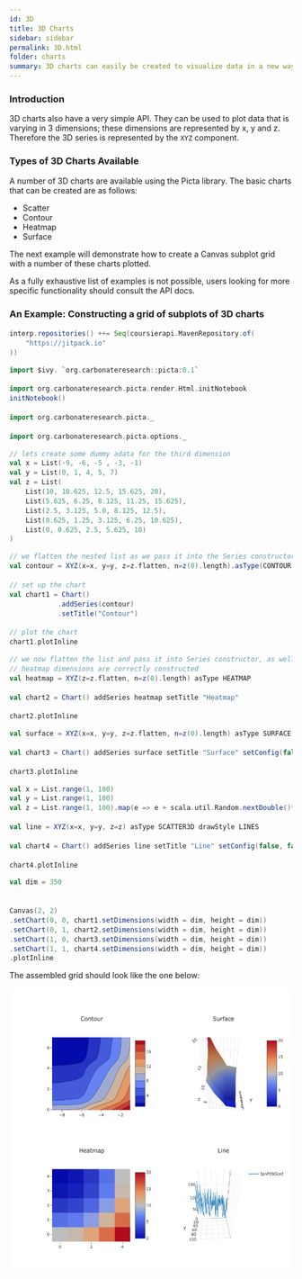 ```yaml
---
id: 3D
title: 3D Charts
sidebar: sidebar
permalink: 3D.html
folder: charts
summary: 3D charts can easily be created to visualize data in a new way
---
```


### Introduction

3D charts also have a very simple API. They can be used to plot data that is varying in 3 dimensions; these dimensions are represented by x, y and z. Therefore the 3D series is represented by the ```XYZ``` component.

### Types of 3D Charts Available

A number of 3D charts are available using the Picta library. The basic charts that can be created are as follows:

* Scatter
* Contour
* Heatmap
* Surface

The next example will demonstrate how to create a Canvas subplot grid with a number of these charts plotted.

As a fully exhaustive list of examples is not possible, users looking for more specific functionality should consult the API docs.

### An Example: Constructing a grid of subplots of 3D charts

```scala
interp.repositories() ++= Seq(coursierapi.MavenRepository.of(
    "https://jitpack.io"
))
```

```scala
import $ivy. `org.carbonateresearch::picta:0.1`

import org.carbonateresearch.picta.render.Html.initNotebook
initNotebook()

import org.carbonateresearch.picta._

import org.carbonateresearch.picta.options._
```

```scala
// lets create some dummy adata for the third dimension
val x = List(-9, -6, -5 , -3, -1)
val y = List(0, 1, 4, 5, 7)
val z = List(
    List(10, 10.625, 12.5, 15.625, 20),
    List(5.625, 6.25, 8.125, 11.25, 15.625),
    List(2.5, 3.125, 5.0, 8.125, 12.5),
    List(0.625, 1.25, 3.125, 6.25, 10.625),
    List(0, 0.625, 2.5, 5.625, 10)
)
```

```scala
// we flatten the nested list as we pass it into the Series constructor
val contour = XYZ(x=x, y=y, z=z.flatten, n=z(0).length).asType(CONTOUR)

// set up the chart
val chart1 = Chart()
            .addSeries(contour)
            .setTitle("Contour")

// plot the chart
chart1.plotInline
```

```scala
// we now flatten the list and pass it into Series constructor, as well as 'n', the length of an element so that the 
// heatmap dimensions are correctly constructed
val heatmap = XYZ(z=z.flatten, n=z(0).length) asType HEATMAP

val chart2 = Chart() addSeries heatmap setTitle "Heatmap"

chart2.plotInline
```

```scala
val surface = XYZ(x=x, y=y, z=z.flatten, n=z(0).length) asType SURFACE

val chart3 = Chart() addSeries surface setTitle "Surface" setConfig(false, false)

chart3.plotInline
```

```scala
val x = List.range(1, 100)
val y = List.range(1, 100)
val z = List.range(1, 100).map(e => e + scala.util.Random.nextDouble()*100)

val line = XYZ(x=x, y=y, z=z) asType SCATTER3D drawStyle LINES

val chart4 = Chart() addSeries line setTitle "Line" setConfig(false, false)

chart4.plotInline
```

```scala
val dim = 350


Canvas(2, 2)
.setChart(0, 0, chart1.setDimensions(width = dim, height = dim))
.setChart(0, 1, chart2.setDimensions(width = dim, height = dim))
.setChart(1, 0, chart3.setDimensions(width = dim, height = dim))
.setChart(1, 1, chart4.setDimensions(width = dim, height = dim))
.plotInline
```

The assembled grid should look like the one below:

![histogram_2d_density](images/charts/3dgrid.png)